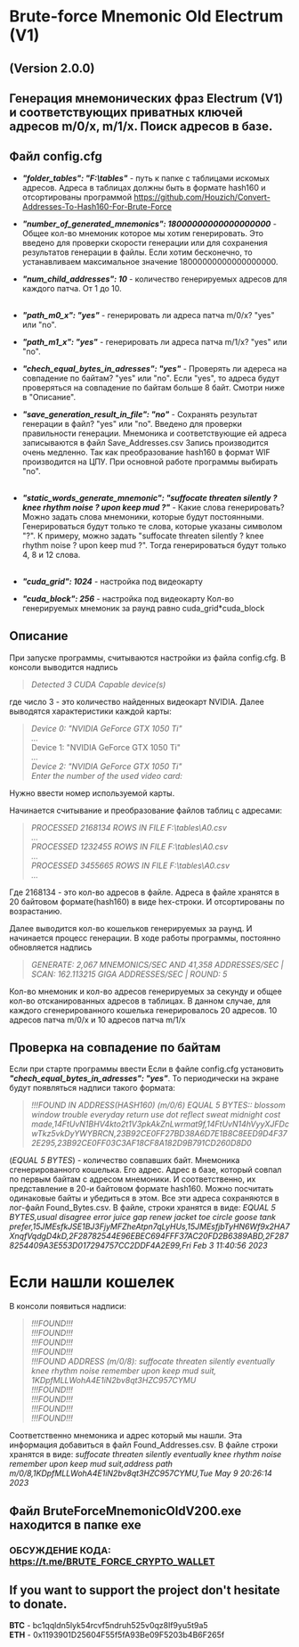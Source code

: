 # Brute-force Mnemonic Old Electrum (V1)
## (Version 2.0.0)
## Генерация мнемонических фраз Electrum (V1) и соответствующих приватных ключей адресов m/0/x, m/1/x. Поиск адресов в базе.


## Файл config.cfg
* ***"folder_tables": "F:\\tables"***  - путь к папке с таблицами искомых адресов. Адреса в таблицах должны быть в формате hash160 и отсортированы программой https://github.com/Houzich/Convert-Addresses-To-Hash160-For-Brute-Force

* ***"number_of_generated_mnemonics": 18000000000000000000*** - Общее кол-во мнемоник которое мы хотим генерировать. Это введено для проверки скорости генерации или для сохранения результатов генерации в файлы. Если хотим бесконечно, то устанавливаем максимальное значение 18000000000000000000. 
* ***"num_child_addresses": 10*** - количество генерируемых адресов для каждого патча. От 1 до 10.</br></br>

* ***"path_m0_x": "yes"*** - генерировать ли адреса патча m/0/x? "yes" или "no".
* ***"path_m1_x": "yes"*** - генерировать ли адреса патча m/1/x? "yes" или "no".

* ***"chech_equal_bytes_in_adresses": "yes"*** - Проверять ли адереса на совпадение по байтам? "yes" или "no". Если "yes", то адреса будут проверяться на совпадение по байтам 
больше 8 байт. Смотри ниже в "Описание".
* ***"save_generation_result_in_file": "no"*** - Сохранять результат генерации в файл? "yes" или "no". Введено для проверки правильности генерации. Мнемоника и соответствующие ей адреса записываются в файл Save_Addresses.csv
Запись производится очень медленно. Так как преобразование hash160 в формат WIF производится на ЦПУ. При основной работе программы выбирать "no".</br></br>

* ***"static_words_generate_mnemonic": "suffocate threaten silently ? knee rhythm noise ? upon keep mud ?"*** - Какие слова генерировать? Можно задать слова мнемоники, которые будут постоянными. Генерироваться будут только те слова, которые указаны символом "?". К примеру, можно задать "suffocate threaten silently ? knee rhythm noise ? upon keep mud ?". Тогда генерироваться будут только 4, 8 и 12 слова.</br></br>

* ***"cuda_grid": 1024*** - настройка под видеокарту
* ***"cuda_block": 256*** - настройка под видеокарту
Кол-во генерируемых мнемоник за раунд равно cuda_grid*cuda_block


## Описание
При запуске программы, считываются настройки из файла config.cfg.
В консоли выводится надпись
> *Detected 3 CUDA Capable device(s)*

где число 3  - это количество найденных видеокарт NVIDIA.
Далее выводятся характеристики каждой карты:
> *Device 0: "NVIDIA GeForce GTX 1050 Ti"*</br>
> *...*</br>
> Device 1: "NVIDIA GeForce GTX 1050 Ti"</br>
> *...*</br>
> *Device 2: "NVIDIA GeForce GTX 1050 Ti"*</br>
> *Enter the number of the used video card:*</br>

Нужно ввести номер используемой карты.</br>

Начинается считывание и преобразование файлов таблиц с адресами:
> *PROCESSED 2168134 ROWS IN FILE F:\\tables\A0.csv*</br>
> *...* </br>
> *PROCESSED 1232455 ROWS IN FILE F:\\tables\A0.csv*</br>
> *...*</br>
> *PROCESSED 3455665 ROWS IN FILE F:\\tables\A0.csv*</br>
> *...*

Где 2168134 - это кол-во адресов в файле. Адреса в файле хранятся в 20 байтовом формате(hash160) в виде hex-строки. И отсортированы по возрастанию.

Далее выводится кол-во кошельков генерируемых за раунд. И начинается процесс генерации.
В ходе работы программы, постоянно обновляется надпись

> *GENERATE: 2,067 MNEMONICS/SEC AND 41,358 ADDRESSES/SEC | SCAN: 162.113215 GIGA ADDRESSES/SEC | ROUND: 5*

Кол-во мнемоник и кол-во адресов генерируемых за секунду и общее кол-во отсканированных адресов в таблицах. В данном случае, для каждого сгенерированного кошелька генерировалось 20 адресов. 10 адресов патча m/0/x и 10 адресов патча m/1/x

## Проверка на совпадение по байтам
Если при старте программы ввести
Если в файле config.cfg установить ***"chech_equal_bytes_in_adresses": "yes"***. То периодически на экране будут появляться надписи такого формата:
> *!!!FOUND IN ADDRESS(HASH160) (m/0/6) EQUAL 5 BYTES:: blossom window trouble everyday return use dot reflect sweat midnight cost made,14FtUvN1BHV4kto2t1V3pkAkZnLwrmat9f,14FtUvN14hVyyXJFDcwTkz5vkDyYWYBRCN,23B92CE0FF27BD38A6D7E1B8C8EED9D4F372E295,23B92CE0FF03C3AF18CF8A182D9B791CD260D8D0*

(*EQUAL 5 BYTES*) - количество совпавших байт. Мнемоника сгенерированного кошелька. Его адрес. Адрес в базе, который совпал по первым байтам с адресом мнемоники. И соответственно, их представление в 20-и байтовом формате hash160. Можно посчитать одинаковые байты и убедиться в этом.
Все эти адреса сохраняются в лог-файл Found_Bytes.csv.
В файле, строки хранятся в виде:
*EQUAL 5 BYTES,usual disagree error juice gap renew jacket toe circle goose tank prefer,15JMEsfkJSE1BJ3FjyMFZheAtpn7qLyHUs,15JMEsfjbTyHN6Wf9x2HA7XnqfVqdgD4kD,2F28782544E96EBEC694FFF37AC20FD2B6389ABD,2F2878254409A3E553D017294757CC2DDF4A2E99,Fri Feb  3 11:40:56 2023*

# Если нашли кошелек
В консоли появиться надписи:
> *!!!FOUND!!!*</br>
> *!!!FOUND!!!*</br>
> *!!!FOUND!!!*</br>
> *!!!FOUND!!!*</br>
> *!!!FOUND ADDRESS (m/0/8): suffocate threaten silently eventually knee rhythm noise remember upon keep mud suit, 1KDpfMLLWohA4E1iN2bv8qt3HZC957CYMU*</br>
> *!!!FOUND!!!*</br>
> *!!!FOUND!!!*</br>
> *!!!FOUND!!!*</br>
> *!!!FOUND!!!*</br>

Соответственно мнемоника и адрес который мы нашли. Эта информация добавиться в файл Found_Addresses.csv.
В файле строки хранятся в виде:
*suffocate threaten silently eventually knee rhythm noise remember upon keep mud suit,address path m/0/8,1KDpfMLLWohA4E1iN2bv8qt3HZC957CYMU,Tue May  9 20:26:14 2023*

## Файл BruteForceMnemonicOldV200.exe находится в папке exe

### ОБСУЖДЕНИЕ КОДА: https://t.me/BRUTE_FORCE_CRYPTO_WALLET

## If you want to support the project don't hesitate to donate.
**BTC** - bc1qqldn5lyk54rcvf5ndruh525v0qz8lf9yu5t9a5</br>
**ETH** - 0x1193901D25604F55f5fA93Be09F5203b4B6F265f